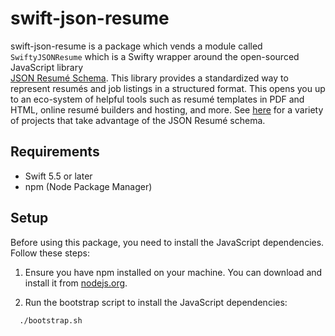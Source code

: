 # swift-json-resume

swift-json-resume is a package which vends a module called `SwiftyJSONResume` which is a 
Swifty wrapper around the open-sourced JavaScript library  
[JSON Resumé Schema](https://jsonresume.org/). This library provides a 
standardized way to represent resumés and job listings in a structured
format. This opens you up to an eco-system of helpful tools such as resumé 
templates in PDF and HTML, online resumé builders and hosting, and more.
See [here](https://jsonresume.org/projects) for a variety of projects that
take advantage of the JSON Resumé schema. 

## Requirements

- Swift 5.5 or later
- npm (Node Package Manager)

## Setup

Before using this package, you need to install the JavaScript dependencies. Follow these steps:

1. Ensure you have npm installed on your machine. You can download and install it from [nodejs.org](https://nodejs.org/).
                                                                                                    
2. Run the bootstrap script to install the JavaScript dependencies:
```bash
  ./bootstrap.sh
```
